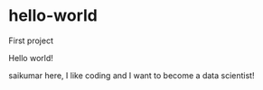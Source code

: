 # hello-world
First project

Hello world!

saikumar here, I like coding and I want to become a data scientist!
